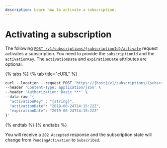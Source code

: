 ```yaml
---
description: Learn how to activate a subscription.
---
```


# Activating a subscription

The following [`POST /v1/subscriptions/{subscriptionId}/activate`](https://www.digitalriver.com/docs/commerce-api-reference/#operation/activateSubscription) request activates a subscription. You need to provide the `subscriptionId` and the `activationKey`.  The `activationDate` and `expirationDate` attributes are optional.

{% tabs %}
{% tab title="cURL" %}
```javascript
curl --location --request POST 'https://{host}/v1/subscriptions/{subscriptionId}/activate' \
--header 'Content-Type: application/json' \
--header 'Authorization: Basic ***' \
--data-raw '{
  "activationKey" : "{string}",
  "activationDate": "2019-08-24T14:15:22Z",
  "expirationDate": "2019-08-24T14:15:22Z"
}'
```
{% endtab %}
{% endtabs %}

You will receive a `202 Accepted` response and the subscription state will change from `PendingActivation` to `Subscribed`.
